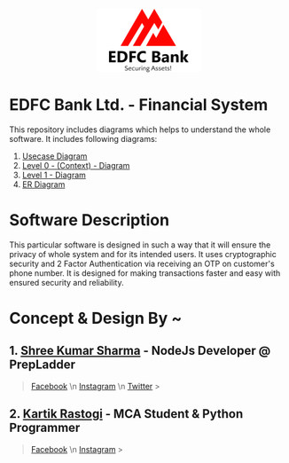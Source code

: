<link rel="stylesheet" href="https://use.fontawesome.com/releases/v5.15.3/css/all.css" integrity="sha384-50oBUHEmvpQ+1lW4y57PTFmhCaXp0ML5d60M1M7uH2+nqUivzIebhndOJK28anvf">
<p align="center">
  <img src="https://github.com/shreesharma07/EDFC-Bank-Ltd.-Financial-System/blob/master/Images/edfc.png" alt="EDFC Logo">
</p>

# EDFC Bank Ltd. - Financial System 

This repository includes diagrams which helps to understand the whole software.
It includes following diagrams:
1.  [Usecase Diagram](https://github.com/shreesharma07/EDFC-Bank-Ltd.-Financial-System/blob/master/Use%20Case%20Diagram%20-%20(EDFC%20Bank%20Ltd.).png)
2.  [Level 0 - (Context) - Diagram](https://github.com/shreesharma07/EDFC-Bank-Ltd.-Financial-System/blob/master/Context%20Diagram.png)
3.  [Level 1 - Diagram](https://github.com/shreesharma07/EDFC-Bank-Ltd.-Financial-System/blob/master/DFD%20Level%201%20-%20Diagram.png)
4.  [ER Diagram](https://github.com/shreesharma07/EDFC-Bank-Ltd.-Financial-System/blob/master/ER%20Diagram%20-%20(EDFC%20Bank%20Ltd.).png)


# Software Description
This particular software is designed in such a way that it will ensure the privacy of whole system and for its intended users.
It uses cryptographic security and 2 Factor Authentication via receiving an OTP on customer's phone number.
It is designed for making transactions faster and easy with ensured security and reliability. 

# Concept & Design By ~
## 1. [Shree Kumar Sharma](https://www.linkedin.com/in/shree-kumar-sharma-644167195/) - NodeJs Developer @ PrepLadder
   > [Facebook](https://www.facebook.com/shree.kumarsharma.338) \n
   > [Instagram](https://www.instagram.com/shree_kumar_sharma/) \n
   > [Twitter](https://twitter.com/shree_kr_sharma) >
## 2. [Kartik Rastogi](https://www.linkedin.com/in/kartik-rastogi-16b825160/) - MCA Student & Python Programmer
   > [Facebook](https://www.facebook.com/kartik.rastogi.97) \n
   > [Instagram](https://www.instagram.com/rustagi_karthik/) >


